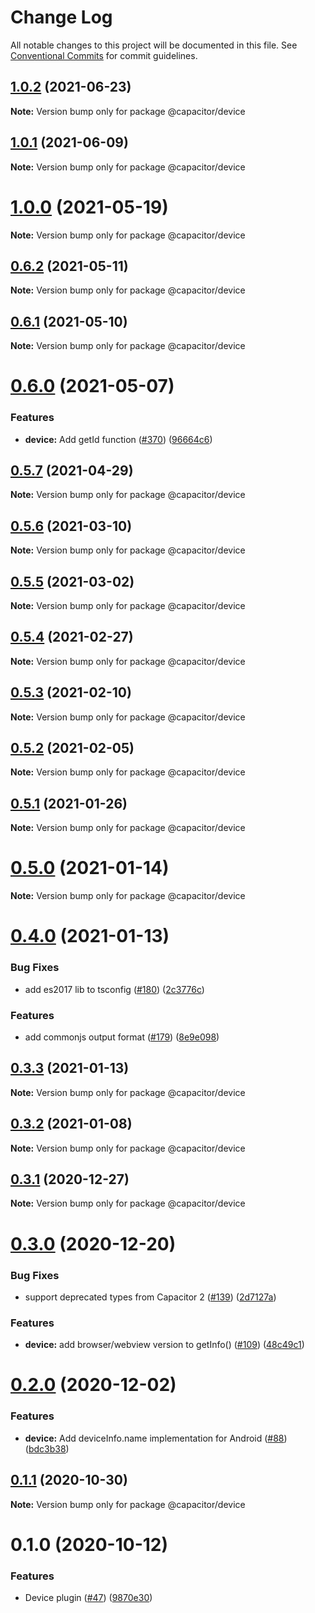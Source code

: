# Change Log

All notable changes to this project will be documented in this file.
See [Conventional Commits](https://conventionalcommits.org) for commit guidelines.

## [1.0.2](https://github.com/ionic-team/capacitor-plugins/compare/@capacitor/device@1.0.1...@capacitor/device@1.0.2) (2021-06-23)

**Note:** Version bump only for package @capacitor/device





## [1.0.1](https://github.com/ionic-team/capacitor-plugins/compare/@capacitor/device@1.0.0...@capacitor/device@1.0.1) (2021-06-09)

**Note:** Version bump only for package @capacitor/device





# [1.0.0](https://github.com/ionic-team/capacitor-plugins/compare/@capacitor/device@0.6.2...@capacitor/device@1.0.0) (2021-05-19)

**Note:** Version bump only for package @capacitor/device





## [0.6.2](https://github.com/ionic-team/capacitor-plugins/compare/@capacitor/device@0.6.1...@capacitor/device@0.6.2) (2021-05-11)

**Note:** Version bump only for package @capacitor/device





## [0.6.1](https://github.com/ionic-team/capacitor-plugins/compare/@capacitor/device@0.6.0...@capacitor/device@0.6.1) (2021-05-10)

**Note:** Version bump only for package @capacitor/device





# [0.6.0](https://github.com/ionic-team/capacitor-plugins/compare/@capacitor/device@0.5.7...@capacitor/device@0.6.0) (2021-05-07)


### Features

* **device:** Add getId function ([#370](https://github.com/ionic-team/capacitor-plugins/issues/370)) ([96664c6](https://github.com/ionic-team/capacitor-plugins/commit/96664c630140112af7e50569b98b00f774480949))





## [0.5.7](https://github.com/ionic-team/capacitor-plugins/compare/@capacitor/device@0.5.6...@capacitor/device@0.5.7) (2021-04-29)

**Note:** Version bump only for package @capacitor/device





## [0.5.6](https://github.com/ionic-team/capacitor-plugins/compare/@capacitor/device@0.5.5...@capacitor/device@0.5.6) (2021-03-10)

**Note:** Version bump only for package @capacitor/device





## [0.5.5](https://github.com/ionic-team/capacitor-plugins/compare/@capacitor/device@0.5.4...@capacitor/device@0.5.5) (2021-03-02)

**Note:** Version bump only for package @capacitor/device





## [0.5.4](https://github.com/ionic-team/capacitor-plugins/compare/@capacitor/device@0.5.3...@capacitor/device@0.5.4) (2021-02-27)

**Note:** Version bump only for package @capacitor/device





## [0.5.3](https://github.com/ionic-team/capacitor-plugins/compare/@capacitor/device@0.5.2...@capacitor/device@0.5.3) (2021-02-10)

**Note:** Version bump only for package @capacitor/device





## [0.5.2](https://github.com/ionic-team/capacitor-plugins/compare/@capacitor/device@0.5.1...@capacitor/device@0.5.2) (2021-02-05)

**Note:** Version bump only for package @capacitor/device





## [0.5.1](https://github.com/ionic-team/capacitor-plugins/compare/@capacitor/device@0.5.0...@capacitor/device@0.5.1) (2021-01-26)

**Note:** Version bump only for package @capacitor/device





# [0.5.0](https://github.com/ionic-team/capacitor-plugins/compare/@capacitor/device@0.4.0...@capacitor/device@0.5.0) (2021-01-14)

**Note:** Version bump only for package @capacitor/device





# [0.4.0](https://github.com/ionic-team/capacitor-plugins/compare/@capacitor/device@0.3.3...@capacitor/device@0.4.0) (2021-01-13)


### Bug Fixes

* add es2017 lib to tsconfig ([#180](https://github.com/ionic-team/capacitor-plugins/issues/180)) ([2c3776c](https://github.com/ionic-team/capacitor-plugins/commit/2c3776c38ca025c5ee965dec10ccf1cdb6c02e2f))


### Features

* add commonjs output format ([#179](https://github.com/ionic-team/capacitor-plugins/issues/179)) ([8e9e098](https://github.com/ionic-team/capacitor-plugins/commit/8e9e09862064b3f6771d7facbc4008e995d9b463))





## [0.3.3](https://github.com/ionic-team/capacitor-plugins/compare/@capacitor/device@0.3.2...@capacitor/device@0.3.3) (2021-01-13)

**Note:** Version bump only for package @capacitor/device





## [0.3.2](https://github.com/ionic-team/capacitor-plugins/compare/@capacitor/device@0.3.1...@capacitor/device@0.3.2) (2021-01-08)

**Note:** Version bump only for package @capacitor/device





## [0.3.1](https://github.com/ionic-team/capacitor-plugins/compare/@capacitor/device@0.3.0...@capacitor/device@0.3.1) (2020-12-27)

**Note:** Version bump only for package @capacitor/device





# [0.3.0](https://github.com/ionic-team/capacitor-plugins/compare/@capacitor/device@0.2.0...@capacitor/device@0.3.0) (2020-12-20)


### Bug Fixes

* support deprecated types from Capacitor 2 ([#139](https://github.com/ionic-team/capacitor-plugins/issues/139)) ([2d7127a](https://github.com/ionic-team/capacitor-plugins/commit/2d7127a488e26f0287951921a6db47c49d817336))


### Features

* **device:** add browser/webview version to getInfo() ([#109](https://github.com/ionic-team/capacitor-plugins/issues/109)) ([48c49c1](https://github.com/ionic-team/capacitor-plugins/commit/48c49c1cd1ffc86b40b02dd3778c0a3079cdc00c))





# [0.2.0](https://github.com/ionic-team/capacitor-plugins/compare/@capacitor/device@0.1.1...@capacitor/device@0.2.0) (2020-12-02)


### Features

* **device:** Add deviceInfo.name implementation for Android ([#88](https://github.com/ionic-team/capacitor-plugins/issues/88)) ([bdc3b38](https://github.com/ionic-team/capacitor-plugins/commit/bdc3b38f70ecc7898e2bb23c1cceaea8903f26d9))





## [0.1.1](https://github.com/ionic-team/capacitor-plugins/compare/@capacitor/device@0.1.0...@capacitor/device@0.1.1) (2020-10-30)

**Note:** Version bump only for package @capacitor/device





# 0.1.0 (2020-10-12)


### Features

* Device plugin ([#47](https://github.com/ionic-team/capacitor-plugins/issues/47)) ([9870e30](https://github.com/ionic-team/capacitor-plugins/commit/9870e3006094062d7b10df6ab59aa9da35f6c34b))
